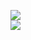 [![](https://img.shields.io/badge/Made%20With-Github%20Spray-lightgrey.svg?style=for-the-badge&logo=github)](https://github.com/Annihil/github-spray#8786)  
[![](https://i.imgur.com/2DrTn0Z.gif)](https://github.com/Annihil/github-spray)